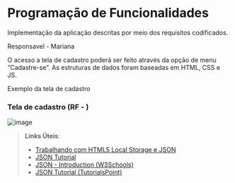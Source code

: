 # Programação de Funcionalidades

Implementação da aplicação descritas por meio dos requisitos codificados. 


Responsavel - Mariana

O acesso a tela de cadastro poderá ser feito através da opção de menu “Cadastre-se”. As estruturas de dados foram baseadas em HTML, CSS e JS.

Exemplo da tela de cadastro

### Tela de cadastro (RF - )

![image](https://github.com/user-attachments/assets/f778ff3a-8191-4cdd-90bf-35a0aa693944)




> **Links Úteis**:
> - [Trabalhando com HTML5 Local Storage e JSON](https://www.devmedia.com.br/trabalhando-com-html5-local-storage-e-json/29045)
> - [JSON Tutorial](https://www.w3resource.com/JSON)
> - [JSON - Introduction (W3Schools)](https://www.w3schools.com/js/js_json_intro.asp)
> - [JSON Tutorial (TutorialsPoint)](https://www.tutorialspoint.com/json/index.htm)

